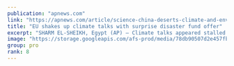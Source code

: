 ```yaml
---
publication: "apnews.com"
link: "https://apnews.com/article/science-china-deserts-climate-and-environment-d8c5c4657abea010d7b1d02719b9ca9d"
title: "EU shakes up climate talks with surprise disaster fund offer"
excerpt: "SHARM EL-SHEIKH, Egypt (AP) — Climate talks appeared stalled late night Thursday on major issues going into the final day, but possibilities for a deal were buoyed by an unexpected proposal by the Eur"
image: "https://storage.googleapis.com/afs-prod/media/78db90507d2e457fb0a35175d4674722/3000.jpeg"
group: pro
rank: 8
---
```

